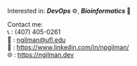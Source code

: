 Interested in: <i><b>DevOps </b></i>⚙️, <i><b>Bioinformatics </b></i> 🧬 </br>

Contact me: </br>
  📞 : (407) 405-0261 </br>
  📧 : ngilman@ufl.edu </br>
  👤 : https://www.linkedin.com/in/npgilman/ </br>
  🌐 : https://ngilman.dev </br>
  
